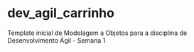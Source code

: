 # dev_agil_carrinho
Template inicial de Modelagem a Objetos para a disciplina de Desenvolvimento Ágil - Semana 1

